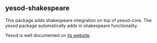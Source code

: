 ## yesod-shakespeare

This package adds shakespeare integration on top of yesod-core.
The yesod package automatically adds in shakespeare functionality. 

Yesod is well documented on [its website](http://www.yesodweb.com/).
